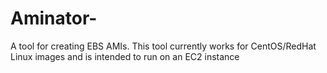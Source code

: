 # Aminator-
A tool for creating EBS AMIs. This tool currently works for CentOS/RedHat Linux images and is intended to run on an EC2 instance
